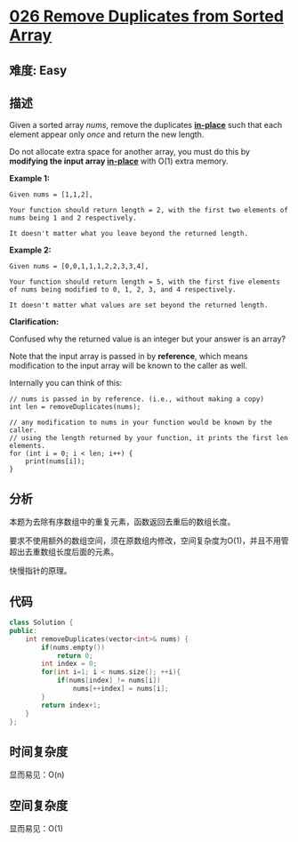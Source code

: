 # [026 Remove Duplicates from Sorted Array](https://leetcode.com/problems/remove-duplicates-from-sorted-array/)

## 难度: Easy

## 描述

Given a sorted array *nums*, remove the duplicates [**in-place**](https://en.wikipedia.org/wiki/In-place_algorithm) such that each element appear only *once* and return the new length.

Do not allocate extra space for another array, you must do this by **modifying the input array [in-place](https://en.wikipedia.org/wiki/In-place_algorithm)** with O(1) extra memory.

**Example 1:**

```
Given nums = [1,1,2],

Your function should return length = 2, with the first two elements of nums being 1 and 2 respectively.

It doesn't matter what you leave beyond the returned length.
```

**Example 2:**

```
Given nums = [0,0,1,1,1,2,2,3,3,4],

Your function should return length = 5, with the first five elements of nums being modified to 0, 1, 2, 3, and 4 respectively.

It doesn't matter what values are set beyond the returned length.
```

**Clarification:**

Confused why the returned value is an integer but your answer is an array?

Note that the input array is passed in by **reference**, which means modification to the input array will be known to the caller as well.

Internally you can think of this:

```
// nums is passed in by reference. (i.e., without making a copy)
int len = removeDuplicates(nums);

// any modification to nums in your function would be known by the caller.
// using the length returned by your function, it prints the first len elements.
for (int i = 0; i < len; i++) {
    print(nums[i]);
}
```

## 分析

本题为去除有序数组中的重复元素，函数返回去重后的数组长度。

要求不使用额外的数组空间，须在原数组内修改，空间复杂度为O(1)，并且不用管超出去重数组长度后面的元素。

快慢指针的原理。

## 代码

````c++
class Solution {
public:
    int removeDuplicates(vector<int>& nums) {
        if(nums.empty())
            return 0;
        int index = 0;
        for(int i=1; i < nums.size(); ++i){
            if(nums[index] != nums[i])
                nums[++index] = nums[i];
        }
        return index+1;
    }
};
````



## 时间复杂度

显而易见：O(n)

## 空间复杂度

显而易见：O(1)